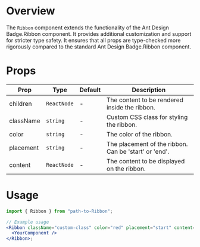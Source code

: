 # Overview

The `Ribbon` component extends the functionality of the Ant Design Badge.Ribbon component. It provides additional customization and support for stricter type safety. It ensures that all props are type-checked more rigorously compared to the standard Ant Design Badge.Ribbon component.

# Props

| Prop      | Type        | Default | Description                                           |
| --------- | ----------- | ------- | ----------------------------------------------------- |
| children  | `ReactNode` | -       | The content to be rendered inside the ribbon.         |
| className | `string`    | -       | Custom CSS class for styling the ribbon.              |
| color     | `string`    | -       | The color of the ribbon.                              |
| placement | `string`    | -       | The placement of the ribbon. Can be 'start' or 'end'. |
| content   | `ReactNode` | -       | The content to be displayed on the ribbon.            |

# Usage

```jsx
import { Ribbon } from "path-to-Ribbon";

// Example usage
<Ribbon className="custom-class" color="red" placement="start" content="New">
  <YourComponent />
</Ribbon>;
```
